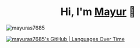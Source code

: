 <h1 align="center">Hi, I'm <a href="https://mayurasodara.netlify.app/">Mayur</a> 👋</h1>

<p>
<img align="center" src="https://github-readme-streak-stats.herokuapp.com/?user=mayuras7685&" alt="mayuras7685" />
</p>

[![mayuras7685's GitHub | Languages Over Time](https://stats.quine.sh/mayuras7685/languages-over-time?theme=dark)](https://quine.sh)
